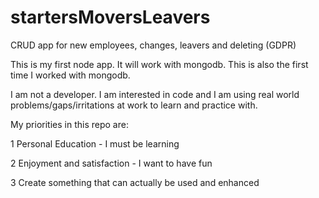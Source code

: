 # startersMoversLeavers
CRUD app for new employees, changes, leavers and deleting (GDPR) 

This is my first node app.  It will work with mongodb.
This is also the first time I worked with mongodb.

I am not a developer.  I am interested in code and I am using real world problems/gaps/irritations at work
to learn and practice with.

My priorities in this repo are:

1 Personal Education - I must be learning

2 Enjoyment and satisfaction - I want to have fun

3 Create something that can actually be used and enhanced
